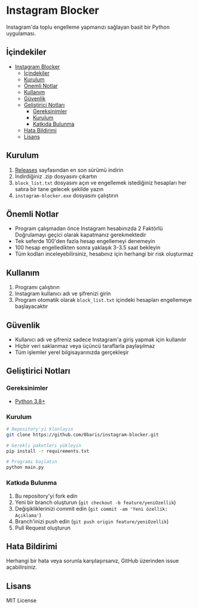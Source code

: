 # Instagram Blocker

Instagram'da toplu engelleme yapmanızı sağlayan basit bir Python uygulaması.

## İçindekiler
- [Instagram Blocker](#instagram-blocker)
  - [İçindekiler](#i̇çindekiler)
  - [Kurulum](#kurulum)
  - [Önemli Notlar](#önemli-notlar)
  - [Kullanım](#kullanım)
  - [Güvenlik](#güvenlik)
  - [Geliştirici Notları](#geliştirici-notları)
    - [Gereksinimler](#gereksinimler)
    - [Kurulum](#kurulum-1)
    - [Katkıda Bulunma](#katkıda-bulunma)
  - [Hata Bildirimi](#hata-bildirimi)
  - [Lisans](#lisans)

## Kurulum

1. [Releases](https://github.com/0baris/instagram-blocker/releases) sayfasından en son sürümü indirin
2. İndirdiğiniz .zip dosyasını çıkartın
3. `block_list.txt` dosyasını açın ve engellemek istediğiniz hesapları her satıra bir tane gelecek şekilde yazın
4. `instagram-blocker.exe` dosyasını çalıştırın

## Önemli Notlar

- Program çalışmadan önce Instagram hesabınızda 2 Faktörlü Doğrulamayı geçici olarak kapatmanız gerekmektedir
- Tek seferde 100'den fazla hesap engellemeyi denemeyin
- 100 hesap engelledikten sonra yaklaşık 3-3.5 saat bekleyin
- Tüm kodları inceleyebilirsiniz, hesabınız için herhangi bir risk oluşturmaz

## Kullanım

1. Programı çalıştırın
2. Instagram kullanıcı adı ve şifrenizi girin
3. Program otomatik olarak `block_list.txt` içindeki hesapları engellemeye başlayacaktır

## Güvenlik

- Kullanıcı adı ve şifreniz sadece Instagram'a giriş yapmak için kullanılır
- Hiçbir veri saklanmaz veya üçüncü taraflarla paylaşılmaz
- Tüm işlemler yerel bilgisayarınızda gerçekleşir

## Geliştirici Notları

### Gereksinimler
- [Python 3.8+](https://www.python.org/downloads/)

### Kurulum
```bash
# Repository'yi klonlayın
git clone https://github.com/0baris/instagram-blocker.git

# Gerekli paketleri yükleyin
pip install -r requirements.txt

# Programı başlatın
python main.py
```

### Katkıda Bulunma
1. Bu repository'yi fork edin
2. Yeni bir branch oluşturun (`git checkout -b feature/yeniOzellik`)
3. Değişikliklerinizi commit edin (`git commit -am 'Yeni özellik: Açıklama'`)
4. Branch'inizi push edin (`git push origin feature/yeniOzellik`)
5. Pull Request oluşturun
   
## Hata Bildirimi

Herhangi bir hata veya sorunla karşılaşırsanız, GitHub üzerinden issue açabilirsiniz.

## Lisans

MIT License
